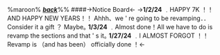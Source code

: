 %maroon% [***back***](https://rentry.co/ache)%%
####->Notice Board<-
->**1/2/24**
﹒HAPPY 7K ！！ AND HAPPY NEW YEARS！！
Ahhh、we ' re going to be revamping．．
Consider it a gift ？ Maybe｡
**1/3/24**
﹒Almost done！All we have to do is revamp the sections and that ' s it｡
**1/27/24**
﹒I ALMOST FORGOT ！！ Revamp is （and has been） officially done ！<-